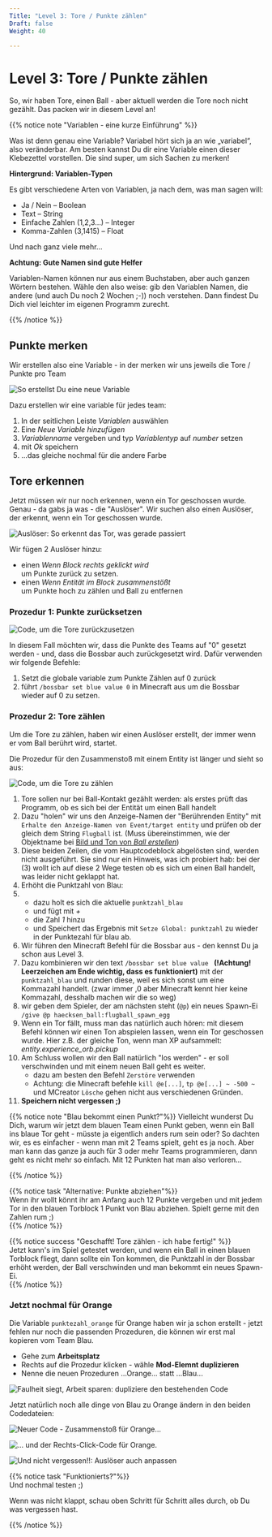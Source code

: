 ```yaml
---
Title: "Level 3: Tore / Punkte zählen"
Draft: false
Weight: 40

---
```


# Level 3: Tore / Punkte zählen

So, wir haben Tore, einen Ball - aber aktuell werden die Tore noch nicht gezählt. Das packen wir in diesem Level an!

{{% notice note "Variablen - eine kurze Einführung" %}}

Was ist denn genau eine Variable? Variabel hört sich ja an wie „variabel“, also veränderbar. Am besten kannst Du dir eine Variable einen dieser Klebezettel vorstellen. Die sind super, um sich Sachen zu merken!

**Hintergrund: Variablen-Typen**

Es gibt verschiedene Arten von Variablen, ja nach dem, was man sagen will:

- Ja / Nein – Boolean
- Text – String
- Einfache Zahlen (1,2,3…) – Integer
- Komma-Zahlen (3,1415) – Float

Und nach ganz viele mehr…

**Achtung: Gute Namen sind gute Helfer**

Variablen-Namen können nur aus einem Buchstaben, aber auch ganzen Wörtern bestehen. Wähle den also weise: gib den Variablen Namen, die andere (und auch Du noch 2 Wochen ;-)) noch verstehen. Dann findest Du Dich viel leichter im eigenen Programm zurecht. 

{{% /notice %}} 

## Punkte merken

Wir erstellen also eine Variable - in der merken wir uns jeweils die Tore / Punkte pro Team

![So erstellst Du eine neue Variable](variable-erstellen.png)

Dazu erstellen wir eine variable für jedes team:

1. In der seitlichen Leiste *Variablen* auswählen
2. Eine *Neue Variable hinzufügen*
3. *Variablenname* vergeben und typ *Variablentyp* auf *number* setzen
4. mit *Ok* speichern
5. ...das gleiche nochmal für die andere Farbe

## Tore erkennen

Jetzt müssen wir nur noch erkennen, wenn ein Tor geschossen wurde. Genau - da gabs ja was - die "Auslöser". Wir suchen also einen Auslöser, der erkennt, wenn ein Tor geschossen wurde.

![Auslöser: So erkennt das Tor, was gerade passiert](torblock-ausloeser.png)  

Wir fügen 2 Auslöser hinzu:

- einen *Wenn Block rechts geklickt wird*  
  um Punkte zurück zu setzen.
- einen *Wenn Entität im Block zusammenstößt*  
  um Punkte hoch zu zählen und Ball zu entfernen

### Prozedur 1: Punkte zurücksetzen 

![Code, um die Tore zurückzusetzen](code-rechtsklick.png)

In diesem Fall möchten wir, dass die Punkte des Teams auf "0" gesetzt werden - und, dass die Bossbar auch zurückgesetzt wird. Dafür verwenden wir folgende Befehle:

1. Setzt die globale variable zum Punkte Zählen auf 0 zurück
2. führt `/bossbar set blue value 0` in Minecraft aus um die Bossbar wieder auf 0 zu setzen.

### Prozedur 2: Tore zählen  

Um die Tore zu zählen, haben wir einen Auslöser erstellt, der immer wenn er vom Ball berührt wird, startet.

Die Prozedur für den Zusammenstoß mit einem Entity ist länger und sieht so aus:

![Code, um die Tore zu zählen](code-zusammenstoss-entitaet.png)

1. Tore sollen nur bei Ball-Kontakt gezählt werden: als erstes prüft das Programm, ob es sich bei der Entität um einen Ball handelt
2. Dazu "holen" wir uns den Anzeige-Namen der "Berührenden Entity" mit `Erhalte den Anzeige-Namen von Event/target entity` und prüfen ob der gleich dem String `Flugball` ist. (Muss übereinstimmen, wie der Objektname bei [Bild und Ton von *Ball erstellen*](../02-ball-erstellen/ball-erstellen.md))
3. Diese beiden Zeilen, die vom Hauptcodeblock abgelösten sind, werden nicht ausgeführt. Sie sind nur ein Hinweis, was ich probiert hab: bei der (3) wollt ich auf diese 2 Wege testen ob es sich um einen Ball handelt, was leider nicht geklappt hat.
4. Erhöht die Punktzahl von Blau: 
5. - dazu holt es sich die aktuelle `punktzahl_blau` 
    - und fügt mit *+* 
    - die Zahl *1* hinzu 
    - und Speichert das Ergebnis mit `Setze Global: punktzahl` zu wieder in der Punktezahl für blau ab.
6. Wir führen den Minecraft Befehl für die Bossbar aus - den kennst Du ja schon aus Level 3.
7. Dazu kombinieren wir den text `/bossbar set blue value ` **(!Achtung! Leerzeichen am Ende wichtig, dass es funktioniert)** mit der `punktzahl_blau` und runden diese, weil es sich sonst um eine Kommazahl handelt. (zwar immer ,0 aber Minecraft kennt hier keine Kommazahl, desshalb machen wir die so weg)
8. wir geben dem Spieler, der am nächsten steht (`@p`) ein neues Spawn-Ei  
    `/give @p haecksen_ball:flugball_spawn_egg`
9. Wenn ein Tor fällt, muss man das natürlich auch hören: mit diesem Befehl können wir einen Ton abspielen lassen, wenn ein Tor geschossen wurde. Hier z.B. der gleiche Ton, wenn man XP aufsammelt: *entity.experience_orb.pickup*
10. Am Schluss wollen wir den Ball natürlich "los werden" - er soll verschwinden und mit einem neuen Ball geht es weiter.  
    - dazu am besten den Befehl `Zerstöre` verwenden
    - Achtung: die Minecraft befehle `kill @e[...]`, `tp @e[...] ~ -500 ~` und MCreator `Lösche` gehen nicht aus verschiedenen Gründen.
11. **Speichern nicht vergessen ;)**

{{% notice note "Blau bekommt einen Punkt?"%}}
Vielleicht wunderst Du Dich, warum wir jetzt dem blauen Team einen Punkt geben, wenn ein Ball ins blaue Tor geht - müsste ja eigentlich anders rum sein oder? So dachten wir, es es einfacher - wenn man mit 2 Teams spielt, geht es ja noch. Aber man kann das ganze ja auch für 3 oder mehr Teams programmieren, dann geht es nicht mehr so einfach. Mit 12 Punkten hat man also verloren...

{{% /notice %}} 

{{% notice task "Alternative: Punkte abziehen"%}}  
Wenn ihr wollt könnt ihr am Anfang auch 12 Punkte vergeben und mit jedem Tor in den blauen Torblock 1 Punkt von Blau abziehen.
Spielt gerne mit den Zahlen rum ;)  
{{% /notice %}}  

{{% notice success "Geschafft! Tore zählen - ich habe fertig!" %}}  
Jetzt kann's im Spiel getestet werden, und wenn ein Ball in einen blauen Torblock fliegt, dann sollte ein Ton kommen, die Punktzahl in der Bossbar erhöht werden, der Ball verschwinden und man bekommt ein neues Spawn-Ei.  
{{% /notice %}}


### Jetzt nochmal für Orange
Die Variable `punktezahl_orange` für Orange haben wir ja schon erstellt - jetzt fehlen nur noch die passenden Prozeduren, die können wir erst mal kopieren vom Team Blau.

- Gehe zum **Arbeitsplatz**
- Rechts auf die Prozedur klicken - wähle **Mod-Elemnt duplizieren**
- Nenne die neuen Prozeduren ...Orange... statt ...Blau...

![Faulheit siegt, Arbeit sparen: dupliziere den bestehenden Code](ide-code-kopieren.png)

Jetzt natürlich noch alle dinge von Blau zu Orange ändern in den beiden Codedateien:

![Neuer Code - Zusammenstoß für Orange...](code-zusammenstoss-entitaet-orange.png)

![... und der Rechts-Click-Code für Orange.](code-rechtsklick-orange.png)



![Und nicht vergessen!!: Auslöser auch anpassen](torblock-ausloeser-orange.png)

{{% notice task "Funktionierts?"%}}  
Und nochmal testen ;)

Wenn was nicht klappt, schau oben Schritt für Schritt alles durch, ob Du was vergessen hast.

{{% /notice %}}